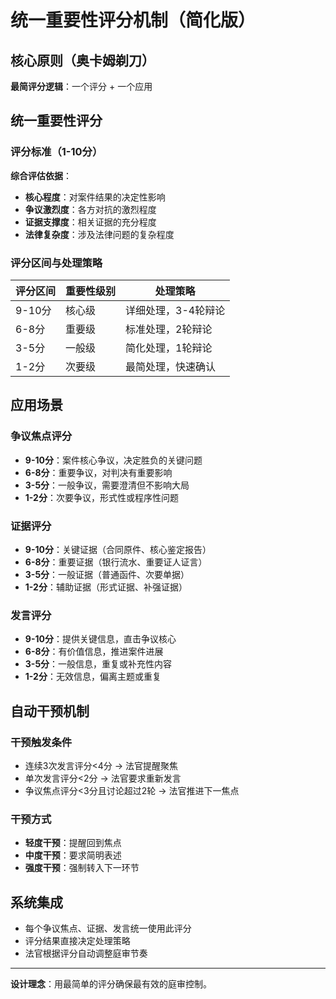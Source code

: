 # 统一重要性评分机制（简化版）

## 核心原则（奥卡姆剃刀）

**最简评分逻辑**：一个评分 + 一个应用

## 统一重要性评分

### 评分标准（1-10分）

**综合评估依据**：
- **核心程度**：对案件结果的决定性影响
- **争议激烈度**：各方对抗的激烈程度  
- **证据支撑度**：相关证据的充分程度
- **法律复杂度**：涉及法律问题的复杂程度

### 评分区间与处理策略

| 评分区间 | 重要性级别 | 处理策略 |
|---------|-----------|----------|
| 9-10分  | 核心级    | 详细处理，3-4轮辩论 |
| 6-8分   | 重要级    | 标准处理，2轮辩论 |
| 3-5分   | 一般级    | 简化处理，1轮辩论 |
| 1-2分   | 次要级    | 最简处理，快速确认 |

## 应用场景

### 争议焦点评分
- **9-10分**：案件核心争议，决定胜负的关键问题
- **6-8分**：重要争议，对判决有重要影响
- **3-5分**：一般争议，需要澄清但不影响大局
- **1-2分**：次要争议，形式性或程序性问题

### 证据评分
- **9-10分**：关键证据（合同原件、核心鉴定报告）
- **6-8分**：重要证据（银行流水、重要证人证言）
- **3-5分**：一般证据（普通函件、次要单据）
- **1-2分**：辅助证据（形式证据、补强证据）

### 发言评分
- **9-10分**：提供关键信息，直击争议核心
- **6-8分**：有价值信息，推进案件进展
- **3-5分**：一般信息，重复或补充性内容
- **1-2分**：无效信息，偏离主题或重复

## 自动干预机制

### 干预触发条件
- 连续3次发言评分<4分 → 法官提醒聚焦
- 单次发言评分<2分 → 法官要求重新发言
- 争议焦点评分<3分且讨论超过2轮 → 法官推进下一焦点

### 干预方式
- **轻度干预**：提醒回到焦点
- **中度干预**：要求简明表述
- **强度干预**：强制转入下一环节

## 系统集成

- 每个争议焦点、证据、发言统一使用此评分
- 评分结果直接决定处理策略
- 法官根据评分自动调整庭审节奏

---

**设计理念**：用最简单的评分确保最有效的庭审控制。